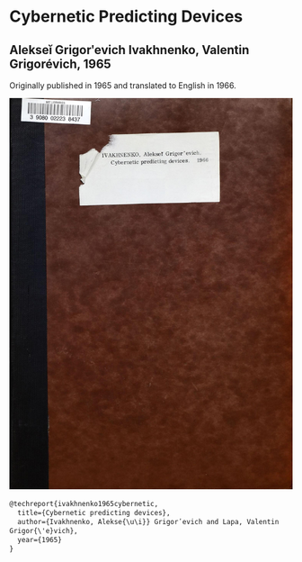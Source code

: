 # Cybernetic Predicting Devices
## Alekseĭ Grigorʹevich Ivakhnenko, Valentin Grigorévich, 1965

Originally published in 1965 and translated to English in 1966.

![cover](cover.jpg)

```
@techreport{ivakhnenko1965cybernetic,
  title={Cybernetic predicting devices},
  author={Ivakhnenko, Alekse{\u\i}} Grigorʹevich and Lapa, Valentin Grigor{\'e}vich},
  year={1965}
}
```